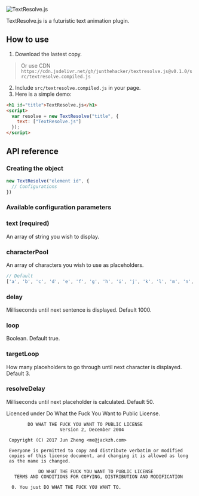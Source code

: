 ![TextResolve.js](http://i.imgur.com/idmENZk.gif)

TextResolve.js is a futuristic text animation plugin.

## How to use

1. Download the lastest copy.
> Or use CDN `https://cdn.jsdelivr.net/gh/junthehacker/textresolve.js@v0.1.0/src/textresolve.compiled.js`
2. Include `src/textresolve.compiled.js` in your page.
3. Here is a simple demo:
```html
<h1 id="title">TextResolve.js</h1>
<script>
  var resolve = new TextResolve("title", {
    text: ["TextResolve.js"]
  });
</script>
```

## API reference

### Creating the object
```js
new TextResolve("element id", {
  // Configurations
})
```

### Available configuration parameters

### text (required)
An array of string you wish to display.

### characterPool
An array of characters you wish to use as placeholders.
```js
// Default
['a', 'b', 'c', 'd', 'e', 'f', 'g', 'h', 'i', 'j', 'k', 'l', 'm', 'n', 'o', 'p', 'q', 'r', 's', 't', 'u', 'v', 'x', 'y', 'x', '#', '%', '&', '-', '+', '_', '?', '/', '\\', '=']
```

### delay
Milliseconds until next sentence is displayed. Default 1000.

### loop
Boolean. Default true.

### targetLoop
How many placeholders to go through until next character is displayed. Default 3.

### resolveDelay
Milliseconds until next placeholder is calculated. Default 50.


Licenced under Do What the Fuck You Want to Public License.

```
        DO WHAT THE FUCK YOU WANT TO PUBLIC LICENSE 
                    Version 2, December 2004 

 Copyright (C) 2017 Jun Zheng <me@jackzh.com> 

 Everyone is permitted to copy and distribute verbatim or modified 
 copies of this license document, and changing it is allowed as long 
 as the name is changed. 

            DO WHAT THE FUCK YOU WANT TO PUBLIC LICENSE 
   TERMS AND CONDITIONS FOR COPYING, DISTRIBUTION AND MODIFICATION 

  0. You just DO WHAT THE FUCK YOU WANT TO.
```
